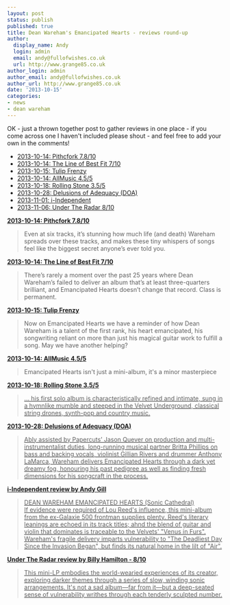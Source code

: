 ```yaml
---
layout: post
status: publish
published: true
title: Dean Wareham's Emancipated Hearts - reviews round-up
author:
  display_name: Andy
  login: admin
  email: andy@fullofwishes.co.uk
  url: http://www.grange85.co.uk
author_login: admin
author_email: andy@fullofwishes.co.uk
author_url: http://www.grange85.co.uk
date: '2013-10-15'
categories:
- news
- dean wareham
---
```

<p>OK - just a thrown together post to gather reviews in one place - if you come across one I haven't included please shout - and feel free to add your own in the comments!<br />
<a id="more"></a><a id="more-4727"></a></p>
<ul>
<li><a href="#pfork">2013-10-14: Pithcfork 7.8/10</a></li>
<li><a href="#lobf">2013-10-14: The Line of Best Fit 7/10</a></li>
<li><a href="#tulip">2013-10-15: Tulip Frenzy</a></li>
<li><a href="#allmusic">2013-10-14: AllMusic 4.5/5</a></li>
<li><a href="#rollingstone">2013-10-18: Rolling Stone 3.5/5</a></li>
<li><a href="#doa">2013-10-28: Delusions of Adequacy (DOA)</a></li>
<li><a href="#indy">2013-11-01: i-Independent</a></li>
<li><a href="#radar">2013-11-06: Under The Radar 8/10</a></li>
</ul>
<div id="pfork"><strong><a href="http://pitchfork.com/reviews/albums/18636-dean-wareham-emancipated-hearts-ep/">2013-10-14: Pithcfork 7.8/10</a></strong><br />
<blockquote>Even at six tracks, it’s stunning how much life (and death) Wareham spreads over these tracks, and makes these tiny whispers of songs feel like the biggest secret anyone’s ever told you.</p></blockquote>
</div>
<div id="lobf"><strong><a href="http://thelineofbestfit.com/reviews/albums/dean-wareham-emancipated-hearts-139265">2013-10-14: The Line of Best Fit 7/10</a></strong><br />
<blockquote>There’s rarely a moment over the past 25 years where Dean Wareham’s failed to deliver an album that’s at least three-quarters brilliant, and Emancipated Hearts doesn’t change that record. Class is permanent. </p></blockquote>
</div>
<div id="tulip"><strong><a href="http://tulipfrenzy.com/2013/10/15/dean-warehams-warm-heart-pastry/">2013-10-15: Tulip Frenzy</a></strong><br />
<blockquote>Now on Emancipated Hearts we have a reminder of how Dean Wareham is a talent of the first rank, his heart emancipated, his songwriting reliant on more than just his magical guitar work to fulfill a song.  May we have another helping?</p></blockquote>
</div>
<div id="allmusic"><strong><a href="http://www.allmusic.com/album/emancipated-hearts-mw0002570008">2013-10-14: AllMusic 4.5/5</a></strong><br />
<blockquote>Emancipated Hearts isn't just a mini-album, it's a minor masterpiece</p></blockquote>
</div>
<div id="rollingstone"><ins datetime="2013-10-19T16:12:39+00:00"><strong><a href="http://www.rollingstone.com/music/albumreviews/emancipated-hearts-20131018">2013-10-18: Rolling Stone 3.5/5</a></strong><br />
<blockquote>&hellip; his first solo album is characteristically refined and intimate, sung in a hymnlike mumble and steeped in the Velvet Underground, classical string drones, synth-pop and country music.</p></blockquote>
<p></ins></div>
<div id="doa"><ins datetime="2013-10-29T22:25:16+00:00"><strong><a href="https://web.archive.org/web/20131015+/http://www.adequacy.net/2013/10/dean-wareham-emancipated-hearts/">2013-10-28: Delusions of Adequacy (DOA)</a></strong><br />
<blockquote>Ably assisted by Papercuts’ Jason Quever on production and multi-instrumentalist duties, long-running musical partner Britta Phillips on bass and backing vocals, violinist Gillian Rivers and drummer Anthony LaMarca, Wareham delivers Emancipated Hearts through a dark yet dreamy fog, honouring his past pedigree as well as finding fresh dimensions for his songcraft in the process.</p></blockquote>
<p></ins></div>
<div id="indy"><ins datetime="2013-11-01T22:25:16+00:00"><strong> i-Independent review by Andy Gill</strong><br />
<blockquote>DEAN WAREHAM EMANCIPATED HEARTS (Sonic Cathedral)<br /> If evidence were required of Lou Reed's influence, this mini-album from the ex-Galaxie 500 frontman supplies plenty. Reed's literary leanings are echoed in its track titles; ahnd the blend of guitar and violin that dominates is traceable to the Velvets' "Venus in Furs". Wareham's fragile delivery imparts vulnerability to "The Deadliest Day Since the Invasion Began", but finds its natural home in the lilt of "Air". </p></blockquote>
<p></ins></div>
<div id="radar"><ins datetime="2013-11-07T23:14:57+00:00"><strong> Under The Radar review by Billy Hamilton - 8/10</strong><br />
<blockquote>This mini-LP embodies the world-wearied experiences of its creator, exploring darker themes through a series of slow, winding sonic arrangements. It's not a sad album—far from it—but a deep-seated sense of vulnerability writhes through each tenderly sculpted number.</p></blockquote>
<p></ins> </div>
